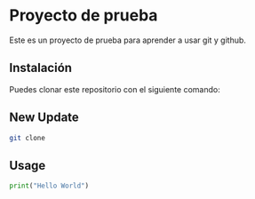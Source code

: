 <!-- Add a random description for a random proyect -->

# Proyecto de prueba

Este es un proyecto de prueba para aprender a usar git y github.

## Instalación

Puedes clonar este repositorio con el siguiente comando:

## New Update
```bash
git clone
```

## Usage

```python
print("Hello World")
```